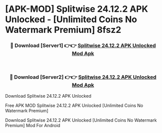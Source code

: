 # [APK-MOD] Splitwise 24.12.2 APK Unlocked - [Unlimited Coins No Watermark Premium] 8fsz2



<div align="center">
<h3>🔴 Download [Server1] 👉👉 <a href="https://momento.my/?title=Splitwise_24.12.2_APK_Unlocked">Splitwise 24.12.2 APK Unlocked Mod Apk</a></h3><br>

<h3>🔴 Download [Server2] 👉👉 <a href="https://momento.my/?title=Splitwise_24.12.2_APK_Unlocked">Splitwise 24.12.2 APK Unlocked Mod Apk</a></h3>
</div>



Download Splitwise 24.12.2 APK Unlocked 

Free APK MOD Splitwise 24.12.2 APK Unlocked [Unlimited Coins No Watermark Premium]

Download Splitwise 24.12.2 APK Unlocked [Unlimited Coins No Watermark Premium] Mod For Android
